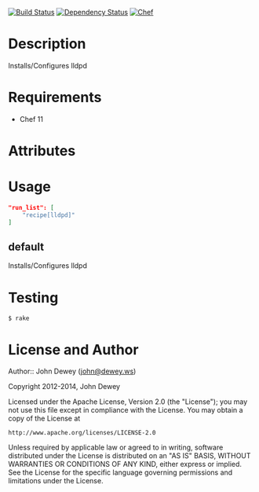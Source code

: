 [![Build Status](http://img.shields.io/travis/retr0h/cookbook-lldpd.svg?style=flat-square)](https://travis-ci.org/retr0h/cookbook-lldpd)
[![Dependency Status](http://img.shields.io/gemnasium/retr0h/cookbook-lldpd.svg?style=flat-square)](https://gemnasium.com/retr0h/cookbook-lldpd)
[![Chef](http://img.shields.io/cookbook/v/lldpd.svg?style=flat-square)](https://supermarket.getchef.com/cookbooks/lldpd)

Description
===========

Installs/Configures lldpd

Requirements
============

* Chef 11

Attributes
==========

Usage
=====

```json
"run_list": [
    "recipe[lldpd]"
]
```

default
-------

Installs/Configures lldpd

Testing
=======

    $ rake

License and Author
==================

Author:: John Dewey (<john@dewey.ws>)

Copyright 2012-2014, John Dewey

Licensed under the Apache License, Version 2.0 (the "License");
you may not use this file except in compliance with the License.
You may obtain a copy of the License at

    http://www.apache.org/licenses/LICENSE-2.0

Unless required by applicable law or agreed to in writing, software
distributed under the License is distributed on an "AS IS" BASIS,
WITHOUT WARRANTIES OR CONDITIONS OF ANY KIND, either express or implied.
See the License for the specific language governing permissions and
limitations under the License.
